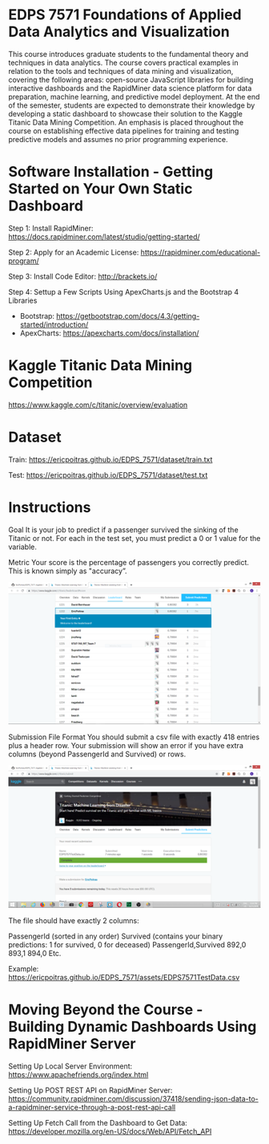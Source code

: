 # EDPS 7571 Foundations of Applied Data Analytics and Visualization
This course introduces graduate students to the fundamental theory and techniques in data analytics. The course covers practical examples in relation to the tools and techniques of data mining and visualization, covering the following areas: open-source JavaScript libraries for building interactive dashboards and the RapidMiner data science platform for data preparation, machine learning, and predictive model deployment. At the end of the semester, students are expected to demonstrate their knowledge by developing a static dashboard to showcase their solution to the Kaggle Titanic Data Mining Competition. An emphasis is placed throughout the course on establishing effective data pipelines for training and testing predictive models and assumes no prior programming experience.

# Software Installation - Getting Started on Your Own Static Dashboard

Step 1: Install RapidMiner: https://docs.rapidminer.com/latest/studio/getting-started/

Step 2: Apply for an Academic License: https://rapidminer.com/educational-program/

Step 3: Install Code Editor: http://brackets.io/

Step 4: Settup a Few Scripts Using ApexCharts.js and the Bootstrap 4 Libraries
 - Bootstrap: https://getbootstrap.com/docs/4.3/getting-started/introduction/
 - ApexCharts: https://apexcharts.com/docs/installation/

# Kaggle Titanic Data Mining Competition

https://www.kaggle.com/c/titanic/overview/evaluation

# Dataset

Train: https://ericpoitras.github.io/EDPS_7571/dataset/train.txt

Test: https://ericpoitras.github.io/EDPS_7571/dataset/test.txt

# Instructions

Goal
It is your job to predict if a passenger survived the sinking of the Titanic or not. 
For each in the test set, you must predict a 0 or 1 value for the variable.

Metric
Your score is the percentage of passengers you correctly predict. This is known simply as "accuracy”.

![Image description](assets/CompetitionLeaderboard.PNG)

Submission File Format
You should submit a csv file with exactly 418 entries plus a header row. Your submission will show an error if you have extra columns (beyond PassengerId and Survived) or rows.

![Image description](assets/CompetitionUpload.PNG)

The file should have exactly 2 columns:

PassengerId (sorted in any order)
Survived (contains your binary predictions: 1 for survived, 0 for deceased)
PassengerId,Survived
 892,0
 893,1
 894,0
 Etc.
 
 Example: https://ericpoitras.github.io/EDPS_7571/assets/EDPS7571TestData.csv
 
 # Moving Beyond the Course - Building Dynamic Dashboards Using RapidMiner Server
 
 Setting Up Local Server Environment:
 https://www.apachefriends.org/index.html
 
 Setting Up POST REST API on RapidMiner Server:
 https://community.rapidminer.com/discussion/37418/sending-json-data-to-a-rapidminer-service-through-a-post-rest-api-call
 
 Setting Up Fetch Call from the Dashboard to Get Data:
 https://developer.mozilla.org/en-US/docs/Web/API/Fetch_API
 
